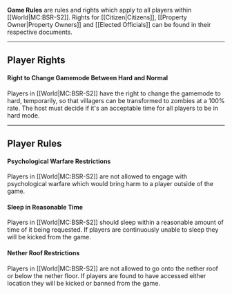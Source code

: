 **Game Rules** are rules and rights which apply to all players within [[World|MC:BSR-S2]]. Rights for [[Citizen|Citizens]], [[Property Owner|Property Owners]] and [[Elected Officials]] can be found in their respective documents.

---
## Player Rights
#### Right to Change Gamemode Between Hard and Normal
Players in [[World|MC:BSR-S2]] have the right to change the gamemode to hard, temporarily, so that villagers can be transformed to zombies at a 100% rate. The host must decide if it's an acceptable time for all players to be in hard mode.

---
## Player Rules
#### Psychological Warfare Restrictions
Players in [[World|MC:BSR-S2]] are not allowed to engage with psychological warfare which would bring harm to a player outside of the game.

#### Sleep in Reasonable Time
Players in [[World|MC:BSR-S2]] should sleep within a reasonable amount of time of it being requested. If players are continuously unable to sleep they will be kicked from the game.

#### Nether Roof Restrictions
Players in [[World|MC:BSR-S2]] are not allowed to go onto the nether roof or below the nether floor. If players are found to have accessed either location they will be kicked or banned from the game.